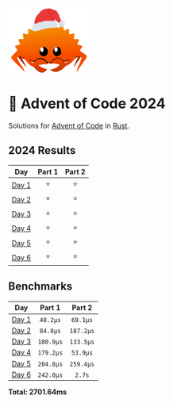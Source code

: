 <img src="./.assets/christmas_ferris.png" width="164">

# 🎄 Advent of Code 2024

Solutions for [Advent of Code](https://adventofcode.com/) in [Rust](https://www.rust-lang.org/).

<!--- advent_readme_stars table --->
## 2024 Results

| Day | Part 1 | Part 2 |
| :---: | :---: | :---: |
| [Day 1](https://adventofcode.com/2024/day/1) | ⭐ | ⭐ |
| [Day 2](https://adventofcode.com/2024/day/2) | ⭐ | ⭐ |
| [Day 3](https://adventofcode.com/2024/day/3) | ⭐ | ⭐ |
| [Day 4](https://adventofcode.com/2024/day/4) | ⭐ | ⭐ |
| [Day 5](https://adventofcode.com/2024/day/5) | ⭐ | ⭐ |
| [Day 6](https://adventofcode.com/2024/day/6) | ⭐ | ⭐ |
<!--- advent_readme_stars table --->

<!--- benchmarking table --->
## Benchmarks

| Day | Part 1 | Part 2 |
| :---: | :---: | :---:  |
| [Day 1](./src/bin/01.rs) | `48.2µs` | `69.1µs` |
| [Day 2](./src/bin/02.rs) | `84.8µs` | `187.2µs` |
| [Day 3](./src/bin/03.rs) | `180.9µs` | `133.5µs` |
| [Day 4](./src/bin/04.rs) | `179.2µs` | `53.9µs` |
| [Day 5](./src/bin/05.rs) | `204.8µs` | `259.4µs` |
| [Day 6](./src/bin/06.rs) | `242.0µs` | `2.7s` |

**Total: 2701.64ms**
<!--- benchmarking table --->

